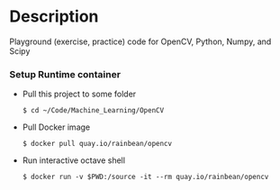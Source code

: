 # Description
Playground (exercise, practice) code for OpenCV, Python, Numpy, and Scipy

### Setup Runtime container

* Pull this project to some folder
    ```
    $ cd ~/Code/Machine_Learning/OpenCV
    ```

* Pull Docker image 
    ```
    $ docker pull quay.io/rainbean/opencv
    ```

* Run interactive octave shell
    ```
    $ docker run -v $PWD:/source -it --rm quay.io/rainbean/opencv
    ```



